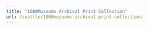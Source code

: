 ```yaml
---
title: "1000Museums Archival Print Collection"
url: /seattle/1000museums-archival-print-collection/
---
```

